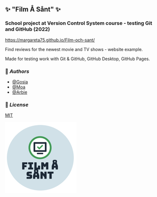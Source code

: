 ## ✨ "Film Å Sånt" ✨

### School project at Version Control System course - testing Git and GitHub (2022)

https://margareta75.github.io/Film-och-sant/

Find reviews for the newest movie and TV shows - website example.

Made for testing work with Git & GitHub, GitHub Desktop, GitHub Pages.

### 📌 _Authors_

- [@Gosia](https://github.com/margareta75)
- [@Moa](https://github.com/moa.rudsater1)
- [@Arbie](https://github.com/ArbieTech)

### 📌 _License_

[MIT](https://choosealicense.com/licenses/mit/)

![Logo](/img/Logga.png)
